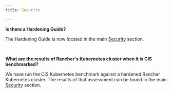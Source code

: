 ```yaml
---
title: Security

---
```


<head>
  <link rel="canonical" href="https://ranchermanager.docs.rancher.com/faq/security"/>
</head>

**Is there a Hardening Guide?**

The Hardening Guide is now located in the main [Security](../pages-for-subheaders/rancher-security.md) section.

<br/>

**What are the results of Rancher's Kubernetes cluster when it is CIS benchmarked?**

We have run the CIS Kubernetes benchmark against a hardened Rancher Kubernetes cluster.  The results of that assessment can be found in the main [Security](../pages-for-subheaders/rancher-security.md) section.
